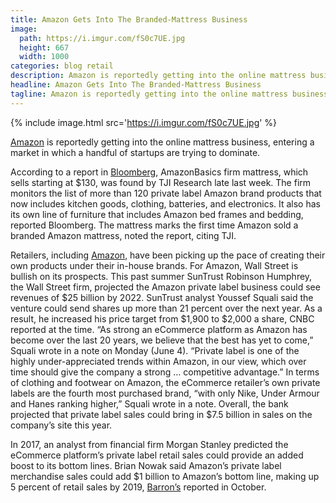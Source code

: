 ```yaml
---
title: Amazon Gets Into The Branded-Mattress Business
image:
  path: https://i.imgur.com/fS0c7UE.jpg
  height: 667
  width: 1000
categories: blog retail
description: Amazon is reportedly getting into the online mattress business, entering a market in which a handful of startups are trying to dominate.
headline: Amazon Gets Into The Branded-Mattress Business
tagline: Amazon is reportedly getting into the online mattress business, entering a market in which a handful of startups are trying to dominate.
---
```


{% include image.html src='https://i.imgur.com/fS0c7UE.jpg' %}

[Amazon](http://amazon.com/) is reportedly getting into the online mattress business,
entering a market in which a handful of startups are trying to dominate.

According to a report in [Bloomberg](https://www.bloomberg.com/news/articles/2018-09-28/amazon-jumps-into-bed-market-with-low-cost-basic-foam-mattress),
AmazonBasics firm mattress, which sells starting at $130, was found by TJI Research late
last week. The firm monitors the list of more than 120 private label Amazon
brand products that now includes kitchen goods, clothing, batteries, and electronics.
It also has its own line of furniture that includes Amazon bed frames and bedding,
reported Bloomberg. The mattress marks the first time Amazon sold a branded
Amazon mattress, noted the report, citing TJI.

Retailers, including [Amazon](http://amazon.com/), have been picking up the pace of
creating their own products under their in-house brands. For Amazon,
Wall Street is bullish on its prospects. This past summer SunTrust Robinson
Humphrey, the Wall Street firm, projected the Amazon private label business
could see revenues of $25 billion by 2022.  SunTrust analyst
Youssef Squali said the venture could send shares up more than 21 percent
over the next year. As a result, he increased his price target from $1,900
to $2,000 a share, CNBC reported at the time. “As strong an eCommerce platform
as Amazon has become over the last 20 years, we believe that the best has yet to come,” Squali wrote in a note on Monday (June 4). “Private label is one of the highly under-appreciated trends within Amazon, in our view, which over time should give the company a strong … competitive advantage.” In terms of clothing and footwear on Amazon, the eCommerce retailer’s own private labels are the fourth most purchased brand, “with only Nike, Under Armour and Hanes ranking higher,” Squali wrote in a note. Overall, the bank projected that private label sales could bring in $7.5 billion in sales on the company’s site this year.

In 2017, an analyst from financial firm Morgan Stanley predicted the eCommerce
platform’s private label retail sales could provide an added boost to its bottom lines.
Brian Nowak said Amazon’s private label merchandise sales could add $1
billion to Amazon’s bottom line, making up 5 percent of retail sales by 2019,
[Barron’s](http://www.barrons.com/articles/amazon-can-get-1b-boost-to-bottom-line-says-morgan-stanley-1507655240) reported in October.